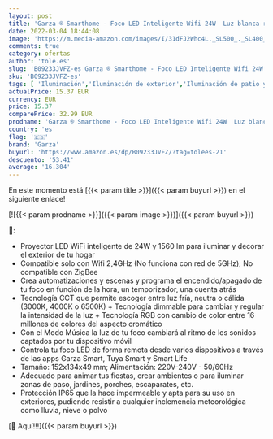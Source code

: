 ```yaml
---
layout: post
title: 'Garza ® Smarthome - Foco LED Inteligente Wifi 24W  Luz blanca regulable con cambio intensidad  temperatura y color. Programable  compatible con Amazon Alexa y Google Home.'
date: 2022-03-04 18:44:08
image: 'https://m.media-amazon.com/images/I/31dFJ2Whc4L._SL500_._SL400_.jpg'
comments: true
category: ofertas
author: 'tole.es'
slug: 'B09233JVFZ-es Garza ® Smarthome - Foco LED Inteligente Wifi 24W Luz...'
sku: 'B09233JVFZ-es'
tags: [ 'Iluminación','Iluminación de exterior','Iluminación de patio y terraza','alexa','garza','google','home', ]
actualPrice: 15.37 EUR
currency: EUR
price: 15.37
comparePrice: 32.99 EUR
prodname: 'Garza ® Smarthome - Foco LED Inteligente Wifi 24W  Luz blanca regulable con cambio intensidad  temperatura y color. Programable  compatible con Amazon Alexa y Google Home.'
country: 'es'
flag: '🇪🇸'
brand: 'Garza'
buyurl: 'https://www.amazon.es/dp/B09233JVFZ/?tag=tolees-21'
descuento: '53.41'
average: '16.304'
---
```


En este momento está [{{< param title >}}]({{< param buyurl >}}) en el siguiente enlace!

[![{{< param prodname >}}]({{< param image >}})]({{< param buyurl >}})

🔎:

- Proyector LED WiFi inteligente de 24W y 1560 lm para iluminar y decorar el exterior de tu hogar
- Compatible solo con Wifi 2,4GHz (No funciona con red de 5GHz); No compatible con ZigBee
- Crea automatizaciones y escenas y programa el encendido/apagado de tu foco en función de la hora, un temporizador, una cuenta atrás
- Tecnología CCT que permite escoger entre luz fría, neutra o cálida (3000K, 4000K o 6500K) + Tecnología dimmable para cambiar y regular la intensidad de la luz + Tecnología RGB con cambio de color entre 16 millones de colores del aspecto cromático
- Con el Modo Música la luz de tu foco cambiará al ritmo de los sonidos captados por tu dispositivo móvil
- Controla tu foco LED de forma remota desde varios dispositivos a través de las apps Garza Smart, Tuya Smart y Smart Life
- Tamaño: 152x134x49 mm; Alimentación: 220V-240V - 50/60Hz
- Adecuado para animar tus fiestas, crear ambientes o para iluminar zonas de paso, jardines, porches, escaparates, etc.
- Protección IP65 que la hace impermeable y apta para su uso en exteriores, pudiendo resistir a cualquier inclemencia meteorológica como lluvia, nieve o polvo

[🛒 Aquí!!!]({{< param buyurl >}})
